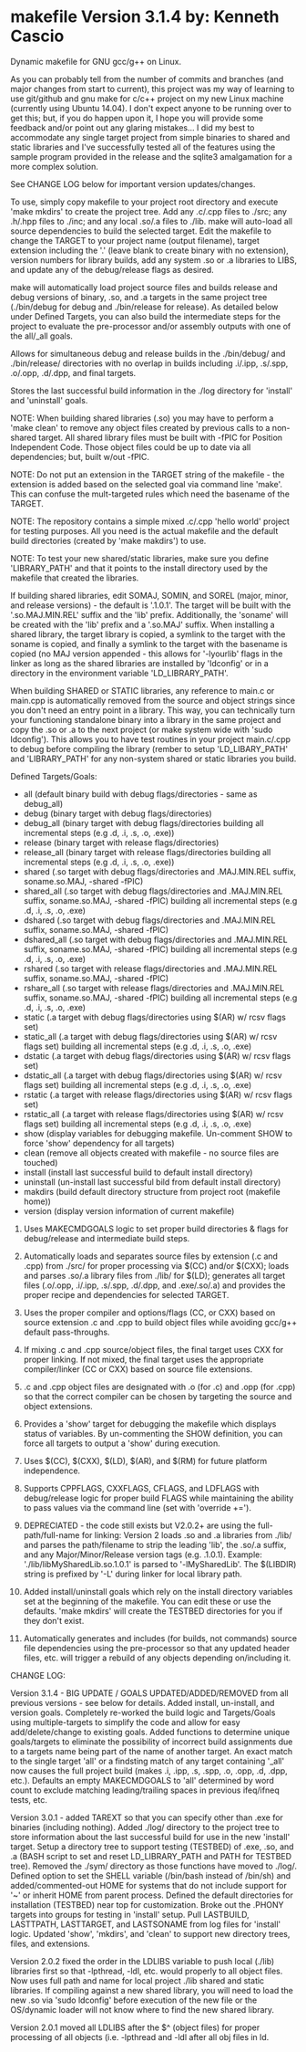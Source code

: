 makefile Version 3.1.4
by: Kenneth Cascio
===================

Dynamic makefile for GNU gcc/g++ on Linux.

As you can probably tell from the number of commits and branches (and major changes from start to current), this project was my way of learning to use git/github and gnu make for c/c++ project on my new Linux machine (currently using Ubuntu 14.04).  I don't expect anyone to be running over to get this; but, if you do happen upon it, I hope you will provide some feedback and/or point out any glaring mistakes...  I did my best to accommodate any single target project from simple binaries to shared and static libraries and I've successfully tested all of the features using the sample program provided in the release and the sqlite3 amalgamation for a more complex solution.

See CHANGE LOG below for important version updates/changes.

To use, simply copy makefile to your project root directory and execute 'make mkdirs' to create the project tree.  Add any .c/.cpp files to ./src; any .h/.hpp files to ./inc; and any local .so/.a files to ./lib. make <target> will auto-load all source dependencies to build the selected target.  Edit the makefile to change the TARGET to your project name (output filename), target extension including the '.' (leave blank to create binary with no extension), version numbers for library builds, add any system .so or .a libraries to LIBS, and update any of the debug/release flags as desired.

make will automatically load project source files and builds release and debug versions of binary, .so, and .a targets in the same project tree (./bin/debug for debug and ./bin/release for release).  As detailed below under Defined Targets, you can also build the intermediate steps for the project to evaluate the pre-processor and/or assembly outputs with one of the all/_all goals.

Allows for simultaneous debug and release builds in the ./bin/debug/ and ./bin/release/ directories with no overlap in builds including .i/.ipp, .s/.spp, .o/.opp, .d/.dpp, and final targets.

Stores the last successful build information in the ./log directory for 'install' and 'uninstall' goals.

NOTE:  When building shared libraries (.so) you may have to perform a 'make clean' to remove any object files created by previous calls to a non-shared target.  All shared library files must be built with -fPIC for Position Independent Code.  Those object files could be up to date via all dependencies; but, built w/out -fPIC.

NOTE:  Do not put an extension in the TARGET string of the makefile - the extension is added based on the selected goal via command line 'make'.  This can confuse the mult-targeted rules which need the basename of the TARGET.

NOTE:  The repository contains a simple mixed .c/.cpp 'hello world' project for testing purposes.  All you need is the actual makefile and the default build directories (created by 'make makdirs') to use.

NOTE:  To test your new shared/static libraries, make sure you define 'LIBRARY_PATH' and that it points to the install directory used by the makefile that created the libraries.

If building shared libraries, edit SOMAJ, SOMIN, and SOREL (major, minor, and release versions) - the default is '.1.0.1'.  The target will be built with the '.so.MAJ.MIN.REL' suffix and the 'lib' prefix.  Additionally, the 'soname' will be created with the 'lib' prefix and a '.so.MAJ' suffix.  When installing a shared library, the target library is copied, a symlink to the target with the soname is copied, and finally a symlink to the target with the basename is copied (no MAJ version appended - this allows for '-lyourlib' flags in the linker as long as the shared libraries are installed by 'ldconfig' or in a directory in the environment variable 'LD_LIBRARY_PATH'.

When building SHARED or STATIC libraries, any reference to main.c or main.cpp is automatically removed from the source and object strings since you don't need an entry point in a library.  This way, you can technically turn your functioning standalone binary into a library in the same project and copy the .so or .a to the next project (or make system wide with 'sudo ldconfig').  This allows you to have test routines in your project main.c/.cpp to debug before compiling the library (rember to setup 'LD_LIBARY_PATH' and 'LIBRARY_PATH' for any non-system shared or static libraries you build.

Defined Targets/Goals:
* all (default binary build with debug flags/directories - same as debug_all)
* debug (binary target with debug flags/directories)
* debug_all (binary target with debug flags/directories building all incremental steps (e.g .d, .i, .s, .o, .exe))
* release (binary target with release flags/directories)
* release_all (binary target with release flags/directories building all incremental steps (e.g .d, .i, .s, .o, .exe))
* shared (.so target with debug flags/directories and .MAJ.MIN.REL suffix, soname.so.MAJ, -shared -fPIC)
* shared_all (.so target with debug flags/directories and .MAJ.MIN.REL suffix, soname.so.MAJ, -shared -fPIC) building all incremental steps (e.g .d, .i, .s, .o, .exe)
* dshared (.so target with debug flags/directories and .MAJ.MIN.REL suffix, soname.so.MAJ, -shared -fPIC)
* dshared_all (.so target with debug flags/directories and .MAJ.MIN.REL suffix, soname.so.MAJ, -shared -fPIC) building all incremental steps (e.g .d, .i, .s, .o, .exe)
* rshared (.so target with release flags/directories and .MAJ.MIN.REL suffix, soname.so.MAJ, -shared -fPIC)
* rshare_all (.so target with release flags/directories and .MAJ.MIN.REL suffix, soname.so.MAJ, -shared -fPIC) building all incremental steps (e.g .d, .i, .s, .o, .exe)
* static (.a target with debug flags/directories using $(AR) w/ rcsv flags set)
* static_all (.a target with debug flags/directories using $(AR) w/ rcsv flags set) building all incremental steps (e.g .d, .i, .s, .o, .exe)
* dstatic (.a target with debug flags/directories using $(AR) w/ rcsv flags set)
* dstatic_all (.a target with debug flags/directories using $(AR) w/ rcsv flags set) building all incremental steps (e.g .d, .i, .s, .o, .exe)
* rstatic (.a target with release flags/directories using $(AR) w/ rcsv flags set)
* rstatic_all (.a target with release flags/directories using $(AR) w/ rcsv flags set) building all incremental steps (e.g .d, .i, .s, .o, .exe)
* show (display variables for debugging makefile. Un-comment SHOW to force 'show' dependency for all targets)
* clean (remove all objects created with makefile - no source files are touched)
* install (install last successful build to default install directory)
* uninstall (un-install last successful bild from default install directory)
* makdirs (build default directory structure from project root (makefile home))
* version (display version information of current makefile)

1. Uses MAKECMDGOALS logic to set proper build directories & flags for debug/release and intermediate build steps.

2. Automatically loads and separates source files by extension (.c and .cpp) from ./src/ for proper processing via $(CC) and/or $(CXX); loads and parses .so/.a library files from ./lib/ for $(LD); generates all target files (.o/.opp, .i/.ipp, .s/.spp, .d/.dpp, and .exe/.so/.a) and provides the proper recipe and dependencies for selected TARGET.

3. Uses the proper compiler and options/flags (CC, or CXX) based on source extension .c and .cpp to build object files while avoiding gcc/g++ default pass-throughs.

4. If mixing .c and .cpp source/object files, the final target uses CXX for proper linking.  If not mixed, the final target uses the appropriate compiler/linker (CC or CXX) based on source file extensions.

5. .c and .cpp object files are designated with .o (for .c) and .opp (for .cpp) so that the correct compiler can be chosen by targeting the source and object extensions.

6. Provides a 'show' target for debugging the makefile which displays status of variables.  By un-commenting the SHOW definition, you can force all targets to output a 'show' during execution.

7. Uses $(CC), $(CXX), $(LD), $(AR), and $(RM) for future platform independence.

8. Supports CPPFLAGS, CXXFLAGS, CFLAGS, and LDFLAGS with debug/release logic for proper build FLAGS while maintaining the ability to pass values via the command line (set with 'override +=').

9. DEPRECIATED - the code still exists but V2.0.2+ are using the full-path/full-name for linking:  Version 2 loads .so and .a libraries from ./lib/ and parses the path/filename to strip the leading 'lib', the .so/.a suffix, and any Major/Minor/Release version tags (e.g. .1.0.1).  Example:  './lib/libMySharedLib.so.1.0.1' is parsed to '-lMySharedLib'.  The $(LIBDIR) string is prefixed by '-L' during linker for local library path.

10. Added install/uninstall goals which rely on the install directory variables set at the beginning of the makefile.  You can edit these or use the defaults.  'make mkdirs' will create the TESTBED directories for you if they don't exist.

11. Automatically generates and includes (for builds, not commands) source file dependencies using the pre-processor so that any updated header files, etc. will trigger a rebuild of any objects depending on/including it.

CHANGE LOG:

Version 3.1.4 - BIG UPDATE / GOALS UPDATED/ADDED/REMOVED from all previous versions - see below for details.  Added install, un-install, and version goals.  Completely re-worked the build logic and Targets/Goals using multiple-targets to simplify the code and allow for easy add/delete/change to existing goals.  Added functions to determine unique goals/targets to eliminate the possibility of incorrect build assignments due to a targets name being part of the name of another target.  An exact match to the single target 'all' or a findsting match of any target containing '_all' now causes the full project build (makes .i, .ipp, .s, .spp, .o, .opp, .d, .dpp, etc.).  Defaults an empty MAKECMDGOALS to 'all' determined by word count to exclude matching leading/trailing spaces in previous ifeq/ifneq tests, etc.

Version 3.0.1 - added TAREXT so that you can specify other than .exe for binaries (including nothing).  Added ./log/ directory to the project tree to store information about the last successful build for use in the new 'install' target.  Setup a directory tree to support testing (TESTBED) of .exe, .so, and .a (BASH script to set and reset LD_LIBRARY_PATH and PATH for TESTBED tree).  Removed the ./sym/ directory as those functions have moved to ./log/.  Defined option to set the SHELL variable (/bin/bash instead of /bin/sh) and added/commented-out HOME for systems that do not include support for '~' or inherit HOME from parent process.  Defined the default directories for installation (TESTBED) near top for customization.  Broke out the .PHONY targets into groups for testing in 'install' setup.  Pull LASTBUILD, LASTTPATH, LASTTARGET, and LASTSONAME from log files for 'install' logic.  Updated 'show', 'mkdirs', and 'clean' to support new directory trees, files, and extensions.

Version 2.0.2 fixed the order in the LDLIBS variable to push local (./lib) libraries first so that -lpthread, -ldl, etc. would properly to all object files.  Now uses full path and name for local project ./lib shared and static libraries.  If compiling against a new shared library, you will need to load the new .so via 'sudo ldconfig' before execution of the new file or the OS/dynamic loader will not know where to find the new shared library.

Version 2.0.1 moved all LDLIBS after the $^ (object files) for proper processing of all objects (i.e. -lpthread and -ldl after all obj files in ld.
